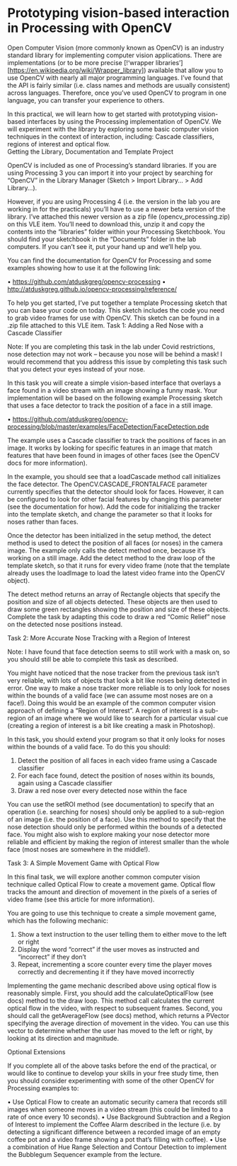 # Prototyping vision-based interaction in Processing with OpenCV

Open Computer Vision (more commonly known as OpenCV) is an industry standard library for implementing computer vision applications. There are implementations (or to be more precise [!‘wrapper libraries’][https://en.wikipedia.org/wiki/Wrapper_library]) available that allow you to use OpenCV with nearly all major programming languages. I’ve found that the API is fairly similar (i.e. class names and methods are usually consistent) across languages. Therefore, once you’ve used OpenCV to program in one language, you can transfer your experience to others.

In this practical, we will learn how to get started with prototyping vision-based interfaces by using the Processing implementation of OpenCV. We will experiment with the library by exploring some basic computer vision techniques in the context of interaction, including: Cascade classifiers, regions of interest and optical flow.  
Getting the Library, Documentation and Template Project

OpenCV is included as one of Processing’s standard libraries. If you are using Processing 3 you
can import it into your project by searching for “OpenCV” in the Library Manager (Sketch > Import Library… > Add Library…). 

However, if you are using Processing 4 (i.e. the version in the lab you are working in for the practicals) you’ll have to use a newer beta version of the library. I’ve attached this newer version as a zip file (opencv_processing.zip) on this VLE item. You’ll need to download this, unzip it and copy the contents into the “libraries” folder within your Processing Sketchbook. You should find your sketchbook in the “Documents” folder in the lab computers. If you can’t see it, put your hand up and we’ll help you.

You can find the documentation for OpenCV for Processing and some examples showing how to use it at the following link:

•	https://github.com/atduskgreg/opencv-processing
•	http://atduskgreg.github.io/opencv-processing/reference/

To help you get started, I’ve put together a template Processing sketch that you can base your code on today. This sketch includes the code you need to grab video frames for use with OpenCV. This sketch can be found in a .zip file attached to this VLE item.
Task 1: Adding a Red Nose with a Cascade Classifier

Note: If you are completing this task in the lab under Covid restrictions, nose detection may not work – because you nose will be behind a mask! I would recommend that you address this issue by completing this task such that you detect your eyes instead of your nose.

In this task you will create a simple vision-based interface that overlays a face found in a video stream with an image showing a funny mask. Your implementation will be based on the following example Processing sketch that uses a face detector to track the position of a face in a still image. 

•	https://github.com/atduskgreg/opencv-processing/blob/master/examples/FaceDetection/FaceDetection.pde

The example uses a Cascade classifier to track the positions of faces in an image. It works by looking for specific features in an image that match features that have been found in images of other faces (see the OpenCV docs for more information).

In the example, you should see that a loadCascade method call initializes the face detector. The OpenCV.CASCADE_FRONTALFACE parameter currently specifies that the detector should look for faces. However, it can be configured to look for other facial features by changing this parameter (see the documentation for how). Add the code for initializing the tracker into the template sketch, and change the parameter so that it looks for noses rather than faces.

Once the detector has been initialized in the setup method, the detect method is used to detect the position of all faces (or noses) in the camera image. The example only calls the detect method once, because it’s working on a still image. Add the detect method to the draw loop of the template sketch, so that it runs for every video frame (note that the template already uses the loadImage to load the latest video frame into the OpenCV object).

The detect method returns an array of Rectangle objects that specify the position and size of all objects detected. These objects are then used to draw some green rectangles showing the position and size of these objects. Complete the task by adapting this code to draw a red “Comic Relief” nose on the detected nose positions instead.

Task 2: More Accurate Nose Tracking with a Region of Interest

Note: I have found that face detection seems to still work with a mask on, so you should still be able to complete this task as described.

You might have noticed that the nose tracker from the previous task isn’t very reliable, with lots of objects that look a bit like noses being detected in error. One way to make a nose tracker more reliable is to only look for noses within the bounds of a valid face (we can assume most noses are on a face!). Doing this would be an example of the common computer vision approach of defining a “Region of Interest”. A region of interest is a sub-region of an image where we would like to search for a particular visual cue (creating a region of interest is a bit like creating a mask in Photoshop).

In this task, you should extend your program so that it only looks for noses within the bounds of a valid face. To do this you should:

1.	Detect the position of all faces in each video frame using a Cascade classifier
2.	For each face found, detect the position of noses within its bounds, again using a Cascade classifier
3.	Draw a red nose over every detected nose within the face

You can use the setROI method (see documentation) to specify that an operation (i.e. searching for noses) should only be applied to a sub-region of an image (i.e. the position of a face). Use this method to specify that the nose detection should only be performed within the bounds of a detected face. You might also wish to explore making your nose detector more reliable and efficient by making the region of interest smaller than the whole face (most noses are somewhere in the middle!).

Task 3: A Simple Movement Game with Optical Flow

In this final task, we will explore another common computer vision technique called Optical Flow to create a movement game. Optical flow tracks the amount and direction of movement in the pixels of a series of video frame (see this article for more information). 

You are going to use this technique to create a simple movement game, which has the following mechanic:

1.	Show a text instruction to the user telling them to either move to the left or right
2.	Display the word “correct” if the user moves as instructed and “incorrect” if they don’t
3.	Repeat, incrementing a score counter every time the player moves correctly and decrementing it if they have moved incorrectly

Implementing the game mechanic described above using optical flow is reasonably simple. First, you should add the calculateOpticalFlow (see docs) method to the draw loop. This method call calculates the current optical flow in the video, with respect to subsequent frames. Second, you should call the getAverageFlow (see docs) method, which returns a PVector specifying the average direction of movement in the video. You can use this vector to determine whether the user has moved to the left or right, by looking at its direction and magnitude. 
 
Optional Extensions

If you complete all of the above tasks before the end of the practical, or would like to continue to develop your skills in your free study time, then you should consider experimenting with some of the other OpenCV for Processing examples to:

•	Use Optical Flow to create an automatic security camera that records still images when someone moves in a video stream (this could be limited to a rate of once every 10 seconds). 
•	Use Background Subtraction and a Region of Interest to implement the Coffee Alarm described in the lecture (i.e. by detecting a significant difference between a recorded image of an empty coffee pot and a video frame showing a pot that’s filling with coffee).
•	Use a combination of Hue Range Selection and Contour Detection to implement the Bubblegum Sequencer example from the lecture.


